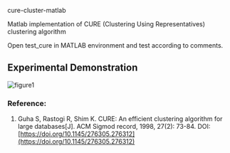 cure-cluster-matlab

Matlab implementation of CURE (Clustering Using Representatives) clustering algorithm

Open test_cure in MATLAB environment and test according to comments.

## Experimental Demonstration
![figure1](https://github.com/Kchu/CURE-cluster-matlab/blob/master/Figure_1.png)

### Reference:
1. Guha S, Rastogi R, Shim K. CURE: An efficient clustering algorithm for large databases[J]. ACM Sigmod record, 1998, 27(2): 73-84. DOI: [https://doi.org/10.1145/276305.276312](https://doi.org/10.1145/276305.276312)